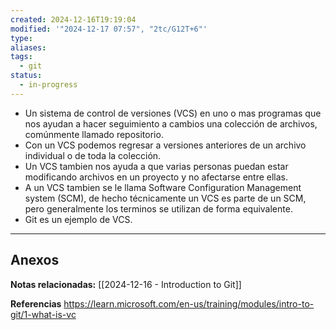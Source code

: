 ```yaml
---
created: 2024-12-16T19:19:04
modified: '"2024-12-17 07:57", "2tc/G12T+6"'
type: 
aliases: 
tags:
  - git
status:
  - in-progress
---
```


- Un sistema de control de versiones (VCS) en uno o mas programas que nos ayudan a hacer seguimiento a cambios  una colección de archivos, comúnmente llamado repositorio. 
- Con un VCS podemos regresar a versiones anteriores de un archivo individual o de toda la colección. 
- Un VCS tambien nos ayuda a que varias personas puedan estar modificando archivos en un proyecto y no afectarse entre ellas.
- A un VCS tambien se le llama Software Configuration Management system (SCM), de hecho técnicamente un VCS es parte de un SCM, pero generalmente los terminos se utilizan de forma equivalente. 
- Git es un ejemplo de VCS.

--- 
## Anexos
 
 **Notas relacionadas:**
[[2024-12-16 - Introduction to Git]]


**Referencias**
https://learn.microsoft.com/en-us/training/modules/intro-to-git/1-what-is-vc
